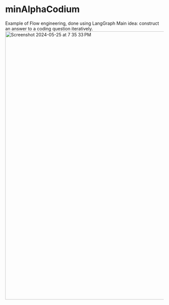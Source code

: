 # minAlphaCodium
Example of Flow engineering, done using LangGraph
Main idea: construct an answer to a coding question iteratively.
<img width="850" alt="Screenshot 2024-05-25 at 7 35 33 PM" src="https://github.com/pr0x7/minAlphaCodium/assets/113177500/4d4a8d4e-4e40-4204-a1b0-d3e3f28c5436">

